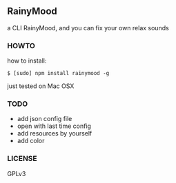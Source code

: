 RainyMood
---
a CLI RainyMood, and you can fix your own relax sounds

### HOWTO

how to install:
```
$ [sudo] npm install rainymood -g
```

just tested on Mac OSX

### TODO
* add json config file
* open with last time config
* add resources by yourself
* add color


### LICENSE
GPLv3